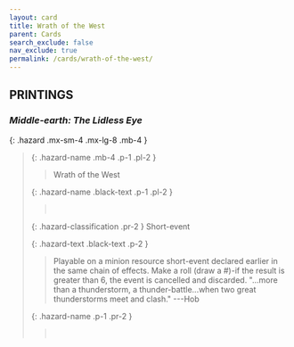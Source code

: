 ```yaml
---
layout: card
title: Wrath of the West
parent: Cards
search_exclude: false
nav_exclude: true
permalink: /cards/wrath-of-the-west/
---
```


## PRINTINGS


### _Middle-earth: The Lidless Eye_

{: .hazard .mx-sm-4 .mx-lg-8 .mb-4 }
> {: .hazard-name .mb-4 .p-1 .pl-2 }
> > <div class="hazard-mp"></div>
> > <div class="card-name">Wrath of the West</div>
>
> {: .hazard-name .black-text .p-1 .pl-2 }
> > &nbsp;
>
> {: .hazard-classification .pr-2 }
> Short-event
>
> {: .hazard-text .black-text .p-2 }
> > Playable on a minion resource short-event declared earlier in the same chain of effects. Make a roll (draw a #)-if the result is greater than 6, the event is cancelled and discarded.   "...more than a thunderstorm, a thunder-battle...when two great thunderstorms meet and clash." ---Hob 
>
> {: .hazard-name .p-1 .pr-2 }
> > <div class="card-shield"></div>
> > <div class="card-corruption">&nbsp;</div>
